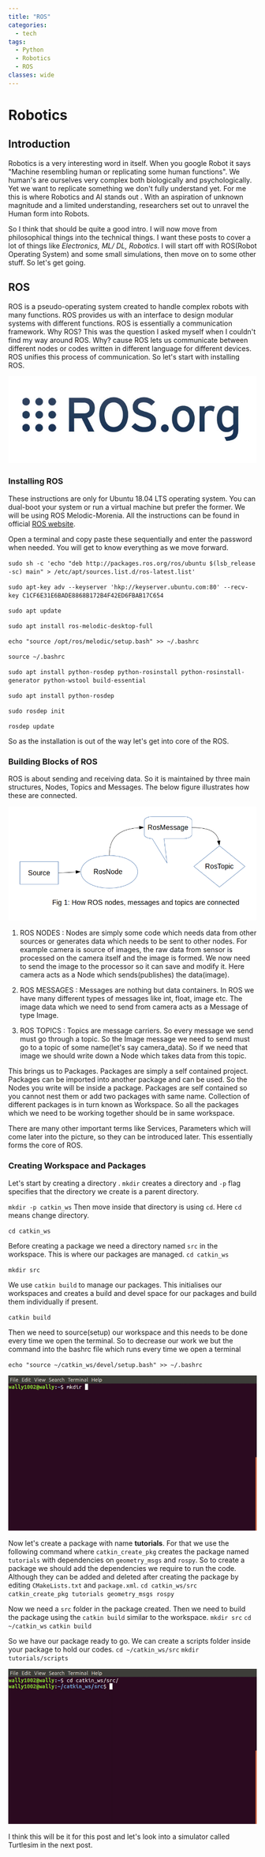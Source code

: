 ```yaml
---
title: "ROS"
categories:
  - tech
tags:
  - Python
  - Robotics
  - ROS
classes: wide
---
```

# Robotics

## Introduction 

Robotics is a very interesting word in itself. When you google Robot it says "Machine resembling human or replicating some human functions". We human's are ourselves very complex both biologically and psychologically. Yet we want to replicate something we don't fully understand yet. For me this is where Robotics and AI stands out . With an aspiration of unknown magnitude and a limited understanding, researchers set out to unravel the Human form into Robots. 

So I think that should be quite a good intro. I will now move from philosophical things into the technical things. I want these posts to cover a lot of things like *Electronics, ML/ DL, Robotics*. I will start off with ROS(Robot Operating System) and some small simulations, then move on to some other stuff. So let's get going.

## ROS

ROS is a pseudo-operating system created to handle complex robots with many functions. ROS provides us with an interface to design modular systems with different functions. ROS is essentially a communication framework. Why ROS? This was the question I asked myself when I couldn't find my way around ROS. Why? cause ROS lets us communicate between different nodes or codes written in different language for different devices. ROS unifies this process of communication. So let's start with installing ROS. 

![logo_ros](https://github.com/wally1002/tutorials/blob/main/media/logo_ros.jpg?raw=true)

### Installing ROS

These instructions are only for Ubuntu 18.04 LTS operating system. You can dual-boot your system or run a virtual machine but prefer the former. We will be using ROS Melodic-Morenia. All the instructions can be found in official [ROS website](http://wiki.ros.org/melodic/Installation/Ubuntu). 

Open a terminal and copy paste these sequentially and enter the password when needed. You will get to know everything as we move forward.

`sudo sh -c 'echo "deb http://packages.ros.org/ros/ubuntu $(lsb_release -sc) main" > /etc/apt/sources.list.d/ros-latest.list'`

`sudo apt-key adv --keyserver 'hkp://keyserver.ubuntu.com:80' --recv-key C1CF6E31E6BADE8868B172B4F42ED6FBAB17C654`

`sudo apt update`

`sudo apt install ros-melodic-desktop-full`

`echo "source /opt/ros/melodic/setup.bash" >> ~/.bashrc`

`source ~/.bashrc`

`sudo apt install python-rosdep python-rosinstall python-rosinstall-generator python-wstool build-essential`

`sudo apt install python-rosdep`

`sudo rosdep init`

`rosdep update`

So as the installation is out of the way let's get into core of the ROS. 

### Building Blocks of ROS

ROS is about sending and receiving data. So it is maintained by three main structures, Nodes, Topics and Messages. The below figure illustrates how these are connected. 

![image-20210509212618969](https://github.com/wally1002/tutorials/blob/main/media/core_ros.png?raw=true)

1. ROS NODES : Nodes are simply some code which needs data from other sources or generates data which needs to be sent to other nodes. For example camera is source of images, the raw data from sensor is processed on the camera itself and the image is formed. We now need to send the image to the processor so it can save and modify it. Here camera acts as a Node which sends(publishes) the data(image). 

2. ROS MESSAGES : Messages are nothing but data containers. In ROS we have many different types of messages like int, float, image etc. The image data which we need to send from camera acts as a Message of type Image.

3. ROS TOPICS : Topics are message carriers. So every message we send must go through a topic. So the Image message we need to send must go to a topic of some name(let's say camera_data). So if we need that image we should write down a Node which takes data from this topic. 

This brings us to Packages. Packages are simply a self contained project. Packages can be imported into another package and can be used. So the Nodes you write will be inside a package. Packages are self contained so you cannot nest them or add two packages with same name. Collection of different packages is in turn known as Workspace. So all the packages which we need to be working together should be in same workspace. 

There are many other important terms like Services, Parameters which will come later into the picture, so they can be introduced later. This essentially forms the core of ROS. 

### Creating Workspace and Packages

Let's start by creating a directory . `mkdir` creates a directory and `-p` flag specifies that the directory we create is a parent directory.

`mkdir -p catkin_ws`
Then move inside that directory is using `cd`. Here `cd` means change directory. 

`cd catkin_ws`

Before creating a package we need a directory named `src` in the workspace. This is where our packages are managed. 
`cd catkin_ws`

`mkdir src`

We use `catkin build` to manage our packages. This initialises our workspaces and creates a build and devel space for our packages and build them individually if present. 

`catkin build`

Then we need to source(setup) our workspace and this needs to be done every time we open the terminal. So to decrease our work we but the command into the bashrc file which runs every time we open a terminal

`echo "source ~/catkin_ws/devel/setup.bash" >> ~/.bashrc`

![output](https://github.com/wally1002/tutorials/blob/main/media/ws.gif?raw=true)



Now let's create a package with name **tutorials**. For that we use the following command where `catkin_create_pkg` creates the package named `tutorials` with dependencies on `geometry_msgs` and `rospy`. So to create a package we should add the dependencies we require to run the code. Although they can be added and deleted after creating the package by editing `CMakeLists.txt` and `package.xml`.
`cd catkin_ws/src`
`catkin_create_pkg tutorials geometry_msgs rospy`

Now we need a `src` folder in the package created. Then we need to build the package using the `catkin build` similar to the workspace. 
`mkdir src`
`cd ~/catkin_ws`
`catkin build`

So we have our package ready to go. We can create a scripts folder inside your package to hold our codes. 
`cd ~/catkin_ws/src`
`mkdir tutorials/scripts`

![package](https://github.com/wally1002/tutorials/blob/main/media/package.gif?raw=true)

I think this will be it for this post and let's look into a simulator called Turtlesim in the next post. 

